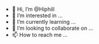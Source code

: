 - 👋 Hi, I’m @Hiphill
- 👀 I’m interested in ...
- 🌱 I’m currently learning ...
- 💞️ I’m looking to collaborate on ...
- 📫 How to reach me ...

<!---
Hiphill/Hiphill is a ✨ special ✨ repository because its `README.md` (this file) appears on your GitHub profile.
You can click the Preview link to take a look at your changes.
--->
